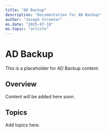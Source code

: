 ```yaml
---
title: "AD Backup"
description: "Documentation for AD Backup"
author: "Joseph Streeter"
ms.date: "2025-07-18"
ms.topic: "article"
---
```


# AD Backup

This is a placeholder for AD Backup content.

## Overview

Content will be added here soon.

## Topics

Add topics here.
